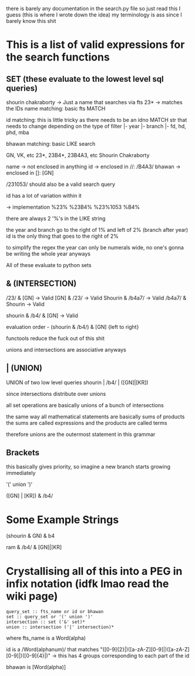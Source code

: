 there is barely any documentation in the search.py file so just read this I guess
(this is where I wrote down the idea)
my terminology is ass since I barely know this shit

# This is a list of valid expressions for the search functions

## SET (these evaluate to the lowest level sql queries)

shourin chakraborty -> Just a name that searches via fts
23* -> matches the IDs
name matching: basic fts MATCH

id matching: this is little tricky as there needs to be an idno MATCH str that needs to change depending on the type of filter
|- year
|- branch
|- fd, hd, phd, mba

bhawan matching: basic LIKE search

GN, VK, etc
23*, 23B4*, 23B4A3, etc
Shourin Chakraborty

name -> not enclosed in anything
id -> enclosed in //: /B4A3/
bhawan -> enclosed in []: [GN]

/231053/ should also be a valid search query

id has a lot of variation within it

-> implementation
%23%
%23B4%
%23%1053
%B4%

there are always 2 '%'s in the LIKE string

the year and branch go to the right of 1% and left of 2% (branch after year)
id is the only thing that goes to the right of 2%

to simplify the regex the year can only be numerals wide,
no one's gonna be writing the whole year anyways

All of these evaluate to python sets

## & (INTERSECTION)

/23/ & [GN] -> Valid
[GN] & /23/ -> Valid
Shourin & /b4a7/ -> Valid
/b4a7/ & Shourin -> Valid

shourin & /b4/ & [GN] -> Valid

evaluation order - (shourin & /b4/) & [GN]  {left to right}

functools reduce the fuck out of this shit

unions and intersections are associative anyways

## | (UNION)

UNION of two low level queries
shourin | /b4/ | ([GN]|[KR])


since intersections distribute over unions

all set operations are basically unions of a bunch of intersections

the same way all mathematical statements are basically sums of products
the sums are called expressions and the products are called terms

therefore unions are the outermost statement in this grammar


## Brackets

this basically gives priority, so imagine a new branch starts growing immediately

'(' union ')'

([GN] | [KR]) & /b4/

# Some Example Strings

(shourin & GN) & b4

ram & /b4/ & [GN]|[KR]


# Crystallising all of this into a PEG in infix notation (idfk lmao read the wiki page)

```
query_set :: fts_name or id or bhawan
set :: query_set or '(' union ')'
intersection :: set ('&' set)*
union :: intersection ('|' intersection)*
```
where fts_name is a Word(alpha)

id is a /Word(alphanum)/ that matches "([0-9]{2}|)([a-zA-Z][0-9]|)([a-zA-Z][0-9]|)([0-9]{4}|)" -> this has 4 groups corresponding to each part of the id

bhawan is [Word(alpha)]
